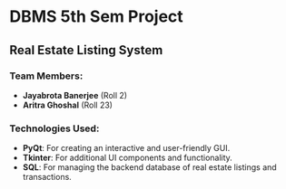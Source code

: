 # DBMS 5th Sem Project

## Real Estate Listing System

### Team Members:
- **Jayabrota Banerjee** (Roll 2)
- **Aritra Ghoshal** (Roll 23)

### Technologies Used:
- **PyQt**: For creating an interactive and user-friendly GUI.
- **Tkinter**: For additional UI components and functionality.
- **SQL**: For managing the backend database of real estate listings and transactions.
